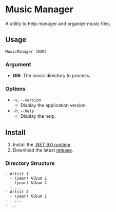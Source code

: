 # Music Manager

A utility to help manager and organize music files.

## Usage

```shell
MusicManager [DIR]
```

### Argument

- **DIR**: The music directory to process.

### Options

- `-v`, `--version`
  - Display the application version.
- `-h`, `--help`
  - Display the help.

## Install

1. Install the [.NET 9.0 runtime](https://dotnet.microsoft.com/en-us/download/dotnet/9.0).
2. Download the latest [release](https://github.com/jessekingf/music-manager/releases).

### Directory Structure

```text
- Artist 1
  - (year) Album 1
  - (year) Album 2
  - ...
- Artist 2
  - (year) Album 1
  - ...
- ...
```
